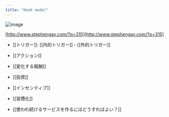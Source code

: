 ```yaml
---
title: "Hook model"
---
```


![image](https://gyazo.com/7832cfe15495c235f2d4a76b0379f821/thumb/1000)

[http://www.stephengay.com/?p=315](http://www.stephengay.com/?p=315)

- [[トリガー]]: [[内的トリガー]]・[[外的トリガー]]
- [[アクション]]
- [[変化する報酬]]
- [[投資]]


- [[インセンティブ]]
- [[習慣化]]

- [[使われ続けるサービスを作るにはどうすればよい？]]
